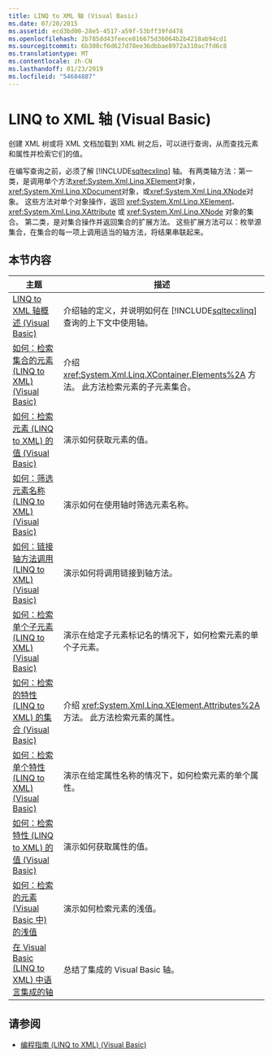 ```yaml
---
title: LINQ to XML 轴 (Visual Basic)
ms.date: 07/20/2015
ms.assetid: ecd3bd00-28e5-4517-a59f-53bff39fd478
ms.openlocfilehash: 2b785dd43feece816675d36064b2b4218ab94cd1
ms.sourcegitcommit: 6b308cf6d627d78ee36dbbae8972a310ac7fd6c8
ms.translationtype: MT
ms.contentlocale: zh-CN
ms.lasthandoff: 01/23/2019
ms.locfileid: "54684887"
---
```

# <a name="linq-to-xml-axes-visual-basic"></a>LINQ to XML 轴 (Visual Basic)
创建 XML 树或将 XML 文档加载到 XML 树之后，可以进行查询，从而查找元素和属性并检索它们的值。  
  
 在编写查询之前，必须了解 [!INCLUDE[sqltecxlinq](~/includes/sqltecxlinq-md.md)] 轴。 有两类轴方法：第一类，是调用单个方法<xref:System.Xml.Linq.XElement>对象，<xref:System.Xml.Linq.XDocument>对象，或<xref:System.Xml.Linq.XNode>对象。 这些方法对单个对象操作，返回 <xref:System.Xml.Linq.XElement>、<xref:System.Xml.Linq.XAttribute> 或 <xref:System.Xml.Linq.XNode> 对象的集合。 第二类，是对集合操作并返回集合的扩展方法。 这些扩展方法可以：枚举源集合，在集合的每一项上调用适当的轴方法，将结果串联起来。  
  
## <a name="in-this-section"></a>本节内容  
  
|主题|描述|  
|-----------|-----------------|  
|[LINQ to XML 轴概述 (Visual Basic)](../../../../visual-basic/programming-guide/concepts/linq/linq-to-xml-axes-overview.md)|介绍轴的定义，并说明如何在 [!INCLUDE[sqltecxlinq](~/includes/sqltecxlinq-md.md)] 查询的上下文中使用轴。|  
|[如何：检索集合的元素 (LINQ to XML) (Visual Basic)](../../../../visual-basic/programming-guide/concepts/linq/how-to-retrieve-a-collection-of-elements-linq-to-xml.md)|介绍 <xref:System.Xml.Linq.XContainer.Elements%2A> 方法。 此方法检索元素的子元素集合。|  
|[如何：检索元素 (LINQ to XML) 的值 (Visual Basic)](../../../../visual-basic/programming-guide/concepts/linq/how-to-retrieve-the-value-of-an-element-linq-to-xml.md)|演示如何获取元素的值。|  
|[如何：筛选元素名称 (LINQ to XML) (Visual Basic)](../../../../visual-basic/programming-guide/concepts/linq/how-to-filter-on-element-names-linq-to-xml.md)|演示如何在使用轴时筛选元素名称。|  
|[如何：链接轴方法调用 (LINQ to XML) (Visual Basic)](../../../../visual-basic/programming-guide/concepts/linq/how-to-chain-axis-method-calls-linq-to-xml.md)|演示如何将调用链接到轴方法。|  
|[如何：检索单个子元素 (LINQ to XML) (Visual Basic)](../../../../visual-basic/programming-guide/concepts/linq/how-to-retrieve-a-single-child-element-linq-to-xml.md)|演示在给定子元素标记名的情况下，如何检索元素的单个子元素。|  
|[如何：检索的特性 (LINQ to XML) 的集合 (Visual Basic)](../../../../visual-basic/programming-guide/concepts/linq/how-to-retrieve-a-collection-of-attributes-linq-to-xml.md)|介绍 <xref:System.Xml.Linq.XElement.Attributes%2A> 方法。 此方法检索元素的属性。|  
|[如何：检索单个特性 (LINQ to XML) (Visual Basic)](../../../../visual-basic/programming-guide/concepts/linq/how-to-retrieve-a-single-attribute-linq-to-xml.md)|演示在给定属性名称的情况下，如何检索元素的单个属性。|  
|[如何：检索特性 (LINQ to XML) 的值 (Visual Basic)](../../../../visual-basic/programming-guide/concepts/linq/how-to-retrieve-the-value-of-an-attribute-linq-to-xml.md)|演示如何获取属性的值。|  
|[如何：检索的元素 (Visual Basic 中) 的浅值](../../../../visual-basic/programming-guide/concepts/linq/how-to-retrieve-the-shallow-value-of-an-element.md)|演示如何检索元素的浅值。|  
|[在 Visual Basic (LINQ to XML) 中语言集成的轴](../../../../visual-basic/programming-guide/concepts/linq/language-integrated-axes.md)|总结了集成的 Visual Basic 轴。|  
  
## <a name="see-also"></a>请参阅
- [编程指南 (LINQ to XML) (Visual Basic)](../../../../visual-basic/programming-guide/concepts/linq/programming-guide-linq-to-xml.md)
